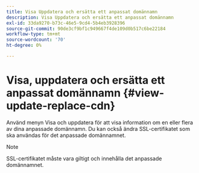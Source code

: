 ```yaml
---
title: Visa Uppdatera och ersätta ett anpassat domännamn
description: Visa Uppdatera och ersätta ett anpassat domännamn
exl-id: 33da9270-b73c-46e5-9cd4-5b4eb3928396
source-git-commit: 90de3cf9bf1c949667f4de109d0b517c6be22184
workflow-type: tm+mt
source-wordcount: '70'
ht-degree: 0%

---
```


# Visa, uppdatera och ersätta ett anpassat domännamn {#view-update-replace-cdn}

Använd menyn Visa och uppdatera för att visa information om en eller flera av dina anpassade domännamn.
Du kan också ändra SSL-certifikatet som ska användas för det anpassade domännamnet.

>[!NOTE]
>SSL-certifikatet måste vara giltigt och innehålla det anpassade domännamnet.
